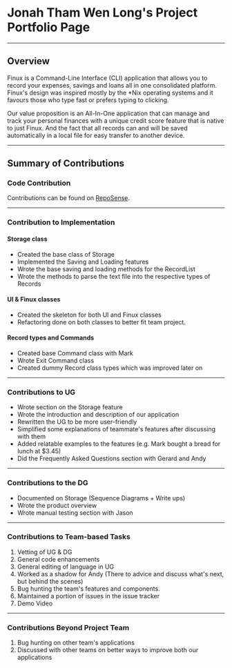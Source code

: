 # Jonah Tham Wen Long's Project Portfolio Page

---

## Overview
Finux is a Command-Line Interface (CLI) application that allows you to record your expenses, savings and loans all 
in one consolidated platform. Finux's design was inspired mostly by the *Nix operating systems and it favours those
who type fast or prefers typing to clicking.

Our value proposition is an All-In-One application that can manage and track your personal finances with a unique
credit score feature that is native to just Finux. And the fact that all records can and will be saved automatically in
a local file for easy transfer to another device.

---

## Summary of Contributions

### Code Contribution

Contributions can be found on [RepoSense](https://nus-cs2113-ay2021s2.github.io/tp-dashboard/?search=&sort=groupTitle&sortWithin=title&since=&timeframe=commit&mergegroup=&groupSelect=groupByRepos&breakdown=false&tabOpen=true&tabType=authorship&tabAuthor=jonahtwl&tabRepo=AY2021S2-CS2113T-W09-1%2Ftp%5Bmaster%5D&authorshipIsMergeGroup=false&authorshipFileTypes=docs~functional-code~test-code).

---

### Contribution to Implementation

#### Storage class
* Created the base class of Storage
* Implemented the Saving and Loading features
* Wrote the base saving and loading methods for the RecordList
* Wrote the methods to parse the text file into the respective types of Records

#### UI & Finux classes
* Created the skeleton for both UI and Finux classes
* Refactoring done on both classes to better fit team project.

#### Record types and Commands
* Created base Command class with Mark
* Wrote Exit Command class
* Created dummy Record class types which was improved later on

---

### Contributions to UG
* Wrote section on the Storage feature
* Wrote the introduction and description of our application
* Rewritten the UG to be more user-friendly
* Simplified some explanations of teammate's features after discussing with them
* Added relatable examples to the features (e.g. Mark bought a bread for lunch at $3.45)
* Did the Frequently Asked Questions section with Gerard and Andy

---

### Contributions to the DG
* Documented on Storage (Sequence Diagrams + Write ups)
* Wrote the product overview
* Wrote manual testing section with Jason

---

### Contributions to Team-based Tasks

1. Vetting of UG & DG
1. General code enhancements
1. General editing of language in UG
1. Worked as a shadow for Andy (There to advice and discuss what's next, but behind the scenes) 
1. Bug hunting the team's features and components.
1. Maintained a portion of issues in the issue tracker
1. Demo Video

---

### Contributions Beyond Project Team

1. Bug hunting on other team's applications
1. Discussed with other teams on better ways to improve both our applications
